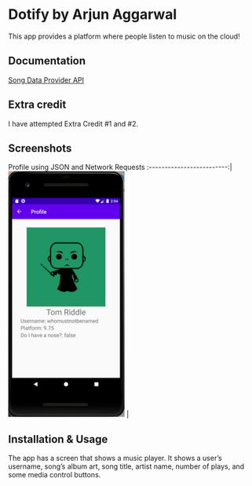 # Dotify by Arjun Aggarwal

This app provides a platform where people listen to music on the cloud!

## Documentation
[Song Data Provider API](https://github.com/echeeUW/SongDataProvider)

## Extra credit
I have attempted Extra Credit #1 and #2.

## Screenshots

Profile using JSON and Network Requests 
:-------------------------:|
<img src="img/profileJSON.png" alt="Screenshot of the app" height="500" />  | 


## Installation & Usage
The app has a screen that shows a music player. It shows a user’s username, song’s album art,
song title, artist name, number of plays, and some media control buttons.
